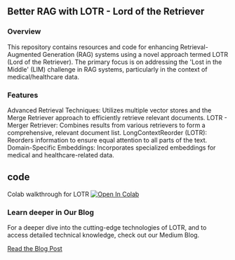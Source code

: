 ## Better RAG with LOTR - Lord of the Retriever

### Overview
This repository contains resources and code for enhancing Retrieval-Augmented Generation (RAG) systems using a novel approach termed LOTR (Lord of the Retriever). The primary focus is on addressing the 'Lost in the Middle' (LIM) challenge in RAG systems, particularly in the context of medical/healthcare data.

### Features
Advanced Retrieval Techniques: Utilizes multiple vector stores and the Merge Retriever approach to efficiently retrieve relevant documents.
LOTR - Merger Retriever: Combines results from various retrievers to form a comprehensive, relevant document list.
LongContextReorder (LOTR): Reorders information to ensure equal attention to all parts of the text.
Domain-Specific Embeddings: Incorporates specialized embeddings for medical and healthcare-related data.


## code 

 Colab walkthrough for LOTR   <a href="https://colab.research.google.com/github/lancedb/vectordb-recipes/blob/main/examples/Advance_RAG_LOTR/main.ipynb"><img src="https://colab.research.google.com/assets/colab-badge.svg" alt="Open In Colab"></a>

### Learn deeper in Our Blog
For a deeper dive into the cutting-edge technologies of LOTR, and to access detailed technical knowledge, check out our Medium Blog.


[Read the Blog Post](https://medium.com/etoai/better-rag-with-lotr-lord-of-retriever-23c8336b9a35)
